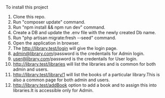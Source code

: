 To install this project

1) Clone this repo.
2) Run "composer update" command.
3) Run "npm install && npm run dev" command.
4) Create a DB and update the .env file with the newly created Db name.
5) Run "php artisan migrate:fresh --seed" command.
6) Open the application in browser.
7) The http://library.test/login will give the login page.
8) admin@library.com/password is the credentails for Admin login.
9) user@library.com/password is the credentails for User login.
10) http://library.test/libraries will list the libraries and is common for both admin and users.
11) http://library.test/library/1 will list the books of a particular library.This is also a common page for both admin and users.
12) http://library.test/addBook option to add a book and to assign this into libraries.It is accessible only for Admin.
